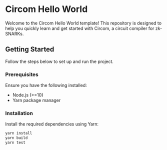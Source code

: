 # Circom Hello World

Welcome to the Circom Hello World template! This repository is designed to help you quickly learn and get started with Circom, a circuit compiler for zk-SNARKs.

## Getting Started

Follow the steps below to set up and run the project.

### Prerequisites

Ensure you have the following installed:
- Node.js (>=10)
- Yarn package manager

### Installation

Install the required dependencies using Yarn:

```bash
yarn install
yarn build
yarn test
```
